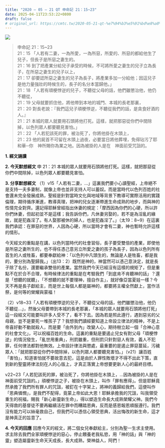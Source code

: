 ```yaml
---
title: "2020 – 05 – 21 QT 申命記 21：15~23"
date: 2025-04-11T23:53:22+0800
draft: false
# original_url: https://cmtc.tw/2020-05-21-qt-%e7%94%b3%e5%91%bd%e8%a8%98-21%ef%bc%9a1523
---
```


![](/images/qt.jpg)
> 申命記 21：15\~23  
> 21：15 「人若有二妻，一為所愛，一為所惡，所愛的、所惡的都給他生了兒子，但長子是所惡之妻生的。  
> 21：16 到了把產業分給兒子承受的時候，不可將所愛之妻生的兒子立為長子，在所惡之妻生的兒子以上，  
> 21：17 卻要認所惡之妻生的兒子為長子，將產業多加一分給他；因這兒子是他力量強壯的時候生的，長子的名分本當歸他。」  
> 21：18 「人若有頑梗悖逆的兒子，不聽從父母的話，他們雖懲治他，他仍不聽從，  
> 21：19 父母就要抓住他，將他帶到本地的城門、本城的長老那裏，  
> 21：20 對長老說：『我們這兒子頑梗悖逆，不聽從我們的話，是貪食好酒的人。』  
> 21：21 本城的眾人就要用石頭將他打死。這樣，就把那惡從你們中間除掉，以色列眾人都要聽見害怕。」  
> 21：22 「人若犯該死的罪，被治死了，你將他掛在木頭上，  
> 21：23 他的屍首不可留在木頭上過夜，必要當日將他葬埋，免得玷污了耶和華─你　神所賜你為業之地。因為被掛的人是在　神面前受咒詛的。

**1. 經文誦讀**

**2.  今天默想經文**
申 21：21 本城的眾人就要用石頭將他打死。這樣，就把那惡從你們中間除掉，以色列眾人都要聽見害怕。

**3. 分享默想經文**
（1）v15「人若有二妻，…」這裏我們要小心讀聖經，上帝絕不是支持一夫多妻制，就像上帝也並非支持人可以蓄奴。而是當時代以色列百姓的社會還未完全發展成熟，聖經是針對當時文化與地域等背景下教導可實際活用的實踐倫理，期待循序漸進，教導真理，把神的兒女逐漸帶進生命成熟的地步，而與神的性情完全對齊。還記得耶穌曾經指出休妻的規定：「摩西因為你們的心硬，所以許你們休妻，但起初並不是這樣；我告訴你們，凡休妻另娶的，若不是為淫亂的緣故，就是犯姦淫了。有人娶那被休的婦人，也是犯姦淫了。」（太19：8\~9）在這裏我們承認：在罪惡的世界，人因為心硬，所以當時才會有二妻，神也暫時允許這樣的情形。

今天經文的重點是在講，以色列當時代的社會習俗，長子要受雙倍的產業，即使他是所惡之妻所生的，也不得任憑己意另立所愛之妻的孩子為長子，因為以色列所有首生的人或牲畜，都要奉獻給神：「以色列中凡頭生的，無論是人是牲畜，都是我的，要分別為聖歸我。」（出13：2）既然是神的，神當然可以憑己意決定，就是長子除了名份，還要繼承雙倍的產業。當然我們今天已經沒有這樣的規矩了，但是重點不在於合不合理，有時候律法的重點是在考驗我們「到底肯不肯聽神的話」？還是「想聽的就聽」，「不想聽的就不要理神，擅自作主」，就好像亞當夏娃一樣？今天不再是長子獻給主，而是世上每個人都是屬神的，都要將主權全然獻上，當作活祭，是何等的榮耀與蒙福！

（2）v18\~33「人若有頑梗悖逆的兒子，不聽從父母的話，他們雖懲治他，他仍不聽從…」，然後父母要帶到本城的長老那裏，「本城的眾人就要用石頭將他打死」這一段經文可能要叫許多人受不了，看不下去。因為若是照此遵行，遇到惡劣的父母親，豈不是要死一堆孩子了？我想我們讀經要知道上帝設立律法的精神，不是上帝喜好動不動就殺人，而是要「由外到內」改變人心，期待樹立起一個「合神心意的社會文化」，可以祝福百姓的生命。這裏的重點是要遏止兒女有對父母「頑梗悖逆」的情況發生，「亂世用重典」，刑罰雖重，但刑罰只針對惡人有效，義人不犯罪，任何律法都對他無效。上帝設計律法與懲處，最重要的是遏止罪惡蔓延，污穢眾人：「就把那惡從你們中間除掉，以色列眾人都要聽見害怕。」（v21）讓百姓「害怕」，知道害怕就不要故意去犯，這是由於人罪性敗壞才不得不出此下策，直到新約聖靈將律法刻在人的心版上，才真正落實上帝想要更新人心的最終目標。

v22\~23「人若犯該死的罪，被治死了，你將他掛在木頭上，…因為被掛的人是在　神面前受咒詛的。」頑梗悖逆之子，被掛在木頭上，叫作「罪有應得」。但是耶穌竟然承擔了我們所有罪人的咒詛，被釘在十字架上，將神的義歸給我們，這便叫作「恩典憐憫」，是我們不配得，竟蒙上帝如此大恩！耶穌承擔我的咒詛，叫我領受重生的祝福，賜我「新心新靈新生命」，得以塑造生命長大成熟榮耀父神。我們今天得救的基督徒不要再繼續活在罪中而糟踏恩典，反而是感恩報恩順服遵行。我們沒有能力可以絲毫救自己，但我們可以憑信心領受恩典，活出悔改的新生命，這才是神真正的旨意了。

**4. 今天的回應**
回應今天的經文，將二個女兒奉獻給主，分別為聖一生求主使用。求主除去我們全家頑梗悖逆的惡心，停止餵養老我私慾，用「神的話」與「神的靈」塑造屬靈新生命天天成長，長大成熟，榮神益人，阿們！
